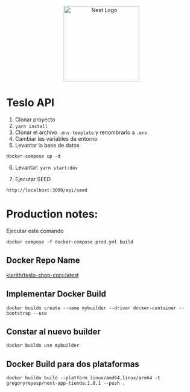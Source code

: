 <p align="center">
  <a href="http://nestjs.com/" target="blank"><img src="https://nestjs.com/img/logo-small.svg" width="200" alt="Nest Logo" /></a>
</p>


# Teslo API

1. Clonar proyecto
2. ```yarn install```
3. Clonar el archivo ```.env.template``` y renombrarlo a ```.env```
4. Cambiar las variables de entorno
5. Levantar la base de datos
```
docker-compose up -d
```

6. Levantar: ```yarn start:dev```

7. Ejecutar SEED 
```
http://localhost:3000/api/seed
```



# Production notes:

Ejecutar este comando
```
docker compose -f docker-compose.prod.yml build
```


## Docker Repo Name
[klerith/teslo-shop-cors:latest](https://hub.docker.com/repository/docker/klerith/teslo-shop-cors/general)

## Implementar Docker Build 
```
docker buildx create --name mybuilder --driver docker-container --bootstrap --use
```
## Constar al nuevo builder
```
docker buildx use mybuilder
```
## Docker Build para dos plataformas
```
docker buildx build --platform linux/amd64,linux/arm64 -t gregoryreyesp/nest-app-tienda:1.0.1 --push .
```
